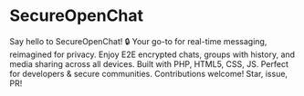 # SecureOpenChat
Say hello to SecureOpenChat! 🔒 Your go-to for real-time messaging, reimagined for privacy. Enjoy E2E encrypted chats, groups with history, and media sharing across all devices. Built with PHP, HTML5, CSS, JS. Perfect for developers &amp; secure communities. Contributions welcome! Star, issue, PR!
